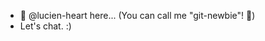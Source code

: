 - 👋 @lucien-heart here... (You can call me "git-newbie"! 👀)
- Let's chat. :)

<!---
lucien-heart/lucien-heart is a ✨ special ✨ repository because its `README.md` (this file) appears on your GitHub profile.
You can click the Preview link to take a look at your changes.
--->
